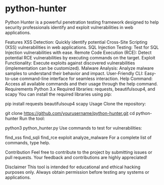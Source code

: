# python-hunter
Python Hunter is a powerful penetration testing framework designed to help security professionals identify and exploit vulnerabilities in web applications. 


Features
XSS Detection: Quickly identify potential Cross-Site Scripting (XSS) vulnerabilities in web applications.
SQL Injection Testing: Test for SQL Injection vulnerabilities with ease.
Remote Code Execution (RCE): Detect potential RCE vulnerabilities by executing commands on the target.
Exploit Functionality: Execute exploits against discovered vulnerabilities (implementation can be customized).
Malware Analysis: Analyze malware samples to understand their behavior and impact.
User-Friendly CLI: Easy-to-use command-line interface for seamless interaction.
Help Command: Access all available commands and their usage through the help command.
Requirements
Python 3.x
Required libraries: requests, beautifulsoup4, and scapy
You can install the required libraries using pip:


pip install requests beautifulsoup4 scapy
Usage
Clone the repository:

git clone https://github.com/yourusername/python-hunter.git
cd python-hunter
Run the tool:


python3 python_hunter.py
Use commands to test for vulnerabilities:

find_xss <target>
find_sqli <target>
find_rce <target>
exploit <target>
analyze_malware <sample>
For a complete list of commands, type help.

Contribution
Feel free to contribute to the project by submitting issues or pull requests. Your feedback and contributions are highly appreciated!

Disclaimer
This tool is intended for educational and ethical hacking purposes only. Always obtain permission before testing any systems or applications.

